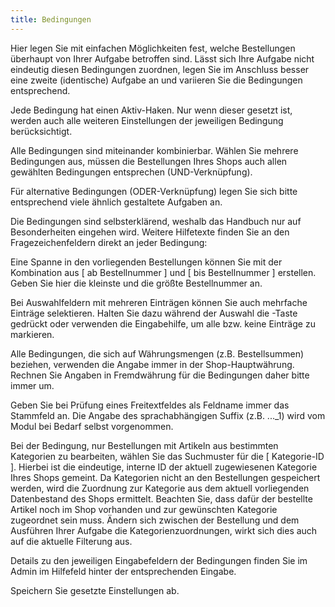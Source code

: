 ```yaml
---
title: Bedingungen
---
```


Hier legen Sie mit einfachen Möglichkeiten fest, welche Bestellungen überhaupt von Ihrer Aufgabe betroffen sind. Lässt sich Ihre Aufgabe nicht eindeutig diesen Bedingungen zuordnen, legen Sie im Anschluss besser eine zweite (identische) Aufgabe an und variieren Sie die Bedingungen entsprechend.

Jede Bedingung hat einen Aktiv-Haken. Nur wenn dieser gesetzt ist, werden auch alle weiteren Einstellungen der jeweiligen Bedingung berücksichtigt.

Alle Bedingungen sind miteinander kombinierbar. Wählen Sie mehrere Bedingungen aus, müssen die Bestellungen Ihres Shops auch allen gewählten Bedingungen entsprechen (UND-Verknüpfung).

Für alternative Bedingungen (ODER-Verknüpfung) legen Sie sich bitte entsprechend viele ähnlich gestaltete Aufgaben an.

Die Bedingungen sind selbsterklärend, weshalb das Handbuch nur auf Besonderheiten eingehen wird. Weitere Hilfetexte finden Sie an den Fragezeichenfeldern direkt an jeder Bedingung:

Eine Spanne in den vorliegenden Bestellungen können Sie mit der Kombination aus [ ab Bestellnummer ] und [ bis Bestellnummer ] erstellen. Geben Sie hier die kleinste und die größte Bestellnummer an.

Bei Auswahlfeldern mit mehreren Einträgen können Sie auch mehrfache Einträge selektieren. Halten Sie dazu während der Auswahl die <Strg>-Taste gedrückt oder verwenden die Eingabehilfe, um alle bzw. keine Einträge zu markieren.

Alle Bedingungen, die sich auf Währungsmengen (z.B. Bestellsummen) beziehen, verwenden die Angabe immer in der Shop-Hauptwährung. Rechnen Sie Angaben in Fremdwährung für die Bedingungen daher bitte immer um.

Geben Sie bei Prüfung eines Freitextfeldes als Feldname immer das Stammfeld an. Die Angabe des sprachabhängigen Suffix (z.B. ..._1) wird vom Modul bei Bedarf selbst vorgenommen.

Bei der Bedingung, nur Bestellungen mit Artikeln aus bestimmten Kategorien zu bearbeiten, wählen Sie das Suchmuster für die [ Kategorie-ID ]. Hierbei ist die eindeutige, interne ID der aktuell zugewiesenen Kategorie Ihres Shops gemeint. Da Kategorien nicht an den Bestellungen gespeichert werden, wird die Zuordnung zur Kategorie aus dem aktuell vorliegenden Datenbestand des Shops ermittelt. Beachten Sie, dass dafür der bestellte Artikel noch im Shop vorhanden und zur gewünschten Kategorie zugeordnet sein muss. Ändern sich zwischen der Bestellung und dem Ausführen Ihrer Aufgabe die Kategorienzuordnungen, wirkt sich dies auch auf die aktuelle Filterung aus.

Details zu den jeweiligen Eingabefeldern der Bedingungen finden Sie im Admin im Hilfefeld hinter der entsprechenden Eingabe.

Speichern Sie gesetzte Einstellungen ab.
